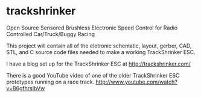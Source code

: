 trackshrinker
=============

Open Source Sensored Brushless Electronic Speed Control for Radio Controlled Car/Truck/Buggy Racing

This project will contain all of the eletronic schematic, layout, gerber, CAD, STL, and C source code files needed to make a working TrackShrinker ESC.

I have a blog set up for the TrackShrinker ESC at http://trackshrinker.com/

There is a good YouTube video of one of the older TrackShrinker ESC prototypes running on a race track.
http://www.youtube.com/watch?v=B6gfhrsIbVw
